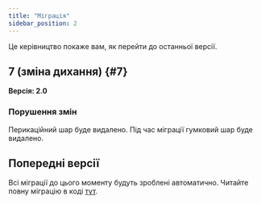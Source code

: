 ```yaml
---
title: "Міграція"
sidebar_position: 2
---
```


Це керівництво покаже вам, як перейти до останньої версії.

## 7 (зміна дихання) {#7}

**Версія: 2.0**

### Порушення змін

Перикаційний шар буде видалено. Під час міграції гумковий шар буде видалено.

## Попередні версії

Всі міграції до цього моменту будуть зроблені автоматично. Читайте повну міграцію в коді [тут](https://github.com/LinwoodDev/Butterfly/blob/95825da4ebbf9ded392c863da577666dbcdda45c/app/lib/models/converter.dart#L17).
